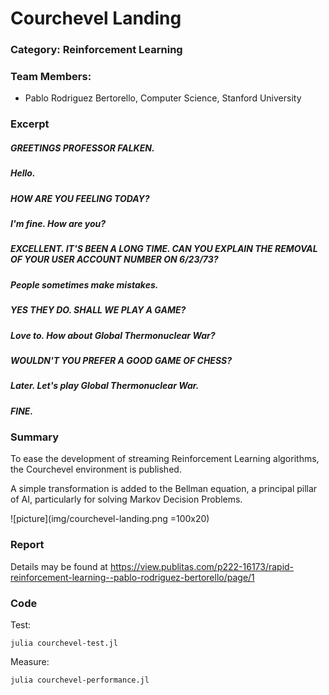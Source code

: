 # Courchevel Landing

### Category: Reinforcement Learning
### Team Members: 
- Pablo Rodriguez Bertorello, Computer Science, Stanford University 

### Excerpt

##### GREETINGS PROFESSOR FALKEN.

##### Hello.

##### HOW ARE YOU FEELING TODAY?

##### I'm fine.  How are you?

##### EXCELLENT.  IT'S BEEN A LONG TIME.  CAN YOU EXPLAIN THE REMOVAL OF YOUR USER ACCOUNT NUMBER ON 6/23/73?

##### People sometimes make mistakes.

##### YES THEY DO. SHALL WE PLAY A GAME?

##### Love to.  How about Global Thermonuclear War?

##### WOULDN'T YOU PREFER A GOOD GAME OF CHESS?

##### Later.  Let's play Global Thermonuclear War.

##### FINE.


### Summary
To ease the development of streaming Reinforcement Learning algorithms, the Courchevel environment is published.  

A simple transformation is added to the Bellman equation, a principal pillar of AI, particularly for solving Markov Decision Problems.

![picture](img/courchevel-landing.png =100x20)



### Report
Details may be found at https://view.publitas.com/p222-16173/rapid-reinforcement-learning--pablo-rodriguez-bertorello/page/1


### Code
Test:
```
julia courchevel-test.jl 
```

Measure:
```
julia courchevel-performance.jl 
```


